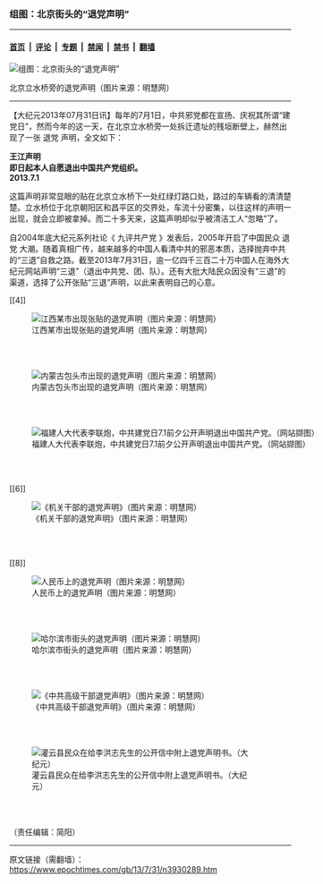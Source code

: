 ### 组图：北京街头的“退党声明”

---

#### [首页](../../../..?n3930289) &nbsp;|&nbsp; [评论](../../../../../epoch-comment?n3930289) &nbsp;|&nbsp; [专题](../../../../../epoch-special?n3930289) &nbsp;|&nbsp; [禁闻](../../../../../epoch-news?n3930289) &nbsp;|&nbsp; [禁书](../../../../../books?n3930289) &nbsp;|&nbsp; [翻墙](https://github.com/gfw-breaker/nogfw/blob/master/README.md?n3930289)


<div><img alt="组图：北京街头的“退党声明”" class="attachment-djy_600_400 size-djy_600_400 wp-post-image" src="https://i.epochtimes.com/assets/uploads/2013/07/1307310940531992-600x400.jpg"/>
<div class="caption">
 <p>
  北京立水桥旁的退党声明（图片来源：明慧网）
 </p>
</div></div><hr/><div class="post_content" id="artbody" itemprop="articleBody">
 <!-- article content begin -->
 <p>
  【大纪元2013年07月31日讯】每年的7月1日，中共邪党都在宣扬、庆祝其所谓“建党日”，然而今年的这一天，在北京立水桥旁一处拆迁遗址的残垣断壁上，赫然出现了一张
  <ok href="https://www.epochtimes.com/gb/tag/%E9%80%80%E5%85%9A.html">
   退党
  </ok>
  声明，全文如下：
 </p>
 <p>
  <b>
   王江声明
   <br/>
   即日起本人自愿退出中国共产党组织。
   <br/>
   2013.7.1
  </b>
 </p>
 <p>
  这篇声明非常显眼的贴在北京立水桥下一处红绿灯路口处，路过的车辆看的清清楚楚。立水桥位于北京朝阳区和昌平区的交界处，车流十分密集，以往这样的声明一出现，就会立即被拿掉。而二十多天来，这篇声明却似乎被清洁工人“忽略”了。
 </p>
 <p>
  自2004年底大纪元系列社论《
  <ok href="https://www.epochtimes.com/gb/tag/%E4%B9%9D%E8%AF%84%E5%85%B1%E4%BA%A7%E5%85%9A.html">
   九评共产党
  </ok>
  》发表后，2005年开启了中国民众
  <ok href="https://www.epochtimes.com/gb/tag/%E9%80%80%E5%85%9A.html">
   退党
  </ok>
  大潮。随着真相广传，越来越多的中国人看清中共的邪恶本质，选择抛弃中共的“三退”自救之路。截至2013年7月31日，逾一亿四千三百二十万中国人在海外大纪元网站声明“三退”（退出中共党、团、队）。还有大批大陆民众因没有“三退”的渠道，选择了公开张贴“三退”声明，以此来表明自己的心意。
 </p>
 <p>
  [[4]]
  <br/>
  <figure aria-describedby="caption-attachment-6728747" class="wp-caption aligncenter" id="attachment_6728747" style="width: 600px">
   <ok href=" https://i.epochtimes.com/assets/uploads/2013/07/1307310941211992-600x450.jpg" rel="noreferrer noopener" target="_blank">
    <img alt="江西某市出现张贴的退党声明（图片来源：明慧网）" class="size-large wp-image-6728747" src="https://i.epochtimes.com/assets/uploads/2013/07/1307310941211992-600x450.jpg" title="江西某市出现张贴的退党声明（图片来源：明慧网）"/>
   </ok>
   <br/><figcaption class="wp-caption-text" id="caption-attachment-6728747">
    江西某市出现张贴的退党声明（图片来源：明慧网）
   </figcaption><br/>
  </figure><br/>
 </p>
 <figure aria-describedby="caption-attachment-6728761" class="wp-caption aligncenter" id="attachment_6728761" style="width: 600px">
  <ok href=" https://i.epochtimes.com/assets/uploads/2013/07/1307310941101992-600x450.jpg" rel="noreferrer noopener" target="_blank">
   <img alt="内蒙古包头市出现的退党声明（图片来源：明慧网）" class="size-large wp-image-6728761" src="https://i.epochtimes.com/assets/uploads/2013/07/1307310941101992-600x450.jpg" title="内蒙古包头市出现的退党声明（图片来源：明慧网）"/>
  </ok>
  <br/><figcaption class="wp-caption-text" id="caption-attachment-6728761">
   内蒙古包头市出现的退党声明（图片来源：明慧网）
  </figcaption><br/>
 </figure><br/>
 <figure aria-describedby="caption-attachment-6728773" class="wp-caption aligncenter" id="attachment_6728773" style="width: 600px">
  <ok href=" https://i.epochtimes.com/assets/uploads/2013/07/1307311055431992-600x462.jpg" rel="noreferrer noopener" target="_blank">
   <img alt="福建人大代表李联炮，中共建党日7.1前夕公开声明退出中国共产党。（网站撷图）" class="size-large wp-image-6728773" src="https://i.epochtimes.com/assets/uploads/2013/07/1307311055431992-600x462.jpg" title="福建人大代表李联炮，中共建党日7.1前夕公开声明退出中国共产党。（网站撷图）"/>
  </ok>
  <br/><figcaption class="wp-caption-text" id="caption-attachment-6728773">
   福建人大代表李联炮，中共建党日7.1前夕公开声明退出中国共产党。（网站撷图）
  </figcaption><br/>
 </figure><br/>
 <p>
  [[6]]
  <br/>
  <figure aria-describedby="caption-attachment-6728783" class="wp-caption aligncenter" id="attachment_6728783" style="width: 594px">
   <ok href=" https://i.epochtimes.com/assets/uploads/2013/07/1307310952311992.jpg" rel="noreferrer noopener" target="_blank">
    <img alt="《机关干部的退党声明》（图片来源：明慧网）" class="size-large wp-image-6728783" src="https://i.epochtimes.com/assets/uploads/2013/07/1307310952311992.jpg" title="《机关干部的退党声明》（图片来源：明慧网）"/>
   </ok>
   <br/><figcaption class="wp-caption-text" id="caption-attachment-6728783">
    《机关干部的退党声明》（图片来源：明慧网）
   </figcaption><br/>
  </figure><br/>
 </p>
 <p>
  [[8]]
  <br/>
  <figure aria-describedby="caption-attachment-6728817" class="wp-caption aligncenter" id="attachment_6728817" style="width: 600px">
   <ok href=" https://i.epochtimes.com/assets/uploads/2013/07/1307311043591992-600x356.jpg" rel="noreferrer noopener" target="_blank">
    <img alt="人民币上的退党声明（图片来源：明慧网）" class="size-large wp-image-6728817" src="https://i.epochtimes.com/assets/uploads/2013/07/1307311043591992-600x356.jpg" title="人民币上的退党声明（图片来源：明慧网）"/>
   </ok>
   <br/><figcaption class="wp-caption-text" id="caption-attachment-6728817">
    人民币上的退党声明（图片来源：明慧网）
   </figcaption><br/>
  </figure><br/>
 </p>
 <figure aria-describedby="caption-attachment-6728830" class="wp-caption aligncenter" id="attachment_6728830" style="width: 600px">
  <ok href=" https://i.epochtimes.com/assets/uploads/2013/07/1307311012191992-600x450.jpg" rel="noreferrer noopener" target="_blank">
   <img alt="哈尔滨市街头的退党声明（图片来源：明慧网）" class="size-large wp-image-6728830" src="https://i.epochtimes.com/assets/uploads/2013/07/1307311012191992-600x450.jpg" title="哈尔滨市街头的退党声明（图片来源：明慧网）"/>
  </ok>
  <br/><figcaption class="wp-caption-text" id="caption-attachment-6728830">
   哈尔滨市街头的退党声明（图片来源：明慧网）
  </figcaption><br/>
 </figure><br/>
 <figure aria-describedby="caption-attachment-6728842" class="wp-caption aligncenter" id="attachment_6728842" style="width: 450px">
  <ok href=" https://i.epochtimes.com/assets/uploads/2013/07/1307311110571992.jpg" rel="noreferrer noopener" target="_blank">
   <img alt="《中共高级干部退党声明》（图片来源：明慧网）" class="size-large wp-image-6728842" src="https://i.epochtimes.com/assets/uploads/2013/07/1307311110571992.jpg" title="《中共高级干部退党声明》（图片来源：明慧网）"/>
  </ok>
  <br/><figcaption class="wp-caption-text" id="caption-attachment-6728842">
   《中共高级干部退党声明》（图片来源：明慧网）
  </figcaption><br/>
 </figure><br/>
 <figure aria-describedby="caption-attachment-6728853" class="wp-caption aligncenter" id="attachment_6728853" style="width: 396px">
  <ok href=" https://i.epochtimes.com/assets/uploads/2013/07/1307311110471992.jpg" rel="noreferrer noopener" target="_blank">
   <img alt="灌云县民众在给李洪志先生的公开信中附上退党声明书。（大纪元）" class="size-large wp-image-6728853" src="https://i.epochtimes.com/assets/uploads/2013/07/1307311110471992.jpg" title="灌云县民众在给李洪志先生的公开信中附上退党声明书。（大纪元）"/>
  </ok>
  <br/><figcaption class="wp-caption-text" id="caption-attachment-6728853">
   灌云县民众在给李洪志先生的公开信中附上退党声明书。（大纪元）
  </figcaption><br/>
 </figure><br/>
 <p>
  （责任编辑：简阳）
 </p>
 <!-- article content end -->
 <div id="below_article_ad">
 </div>
</div>


---

原文链接（需翻墙）：https://www.epochtimes.com/gb/13/7/31/n3930289.htm